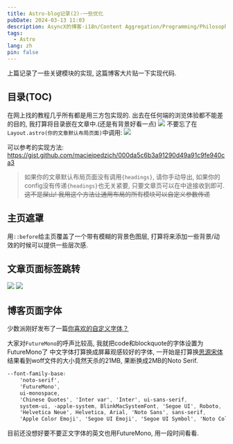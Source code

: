 ```yaml
---
title: Astro-blog记录(2)-一些优化
pubDate: 2024-03-13 11:03
description: AsyncX的博客-i18n/Content Aggregation/Programming/Philosophy/Hobbies/i18n多语言/内容聚合/编程/哲学/爱好
tags:
  - Astro
lang: zh
pin: false
---
```

上篇记录了一些关键模块的实现, 这篇博客大片贴一下实现代码.
## 目录(TOC)
在网上找的教程几乎所有都是用三方包实现的. 出去在任何端的浏览体验都不能差的目的, 我打算将目录嵌在文章中.(还是有背景好看一点)
![](https://img.asyncx.top/images/202403131125394.webp)
不要忘了在`Layout.astro(你的文章默认布局页面)`中调用:
![](https://img.asyncx.top/images/202403131127739.webp)

可以参考的实现方法: https://gist.github.com/maciejpedzich/000da5c6b3a91290d49a91c9fe940ca3

> 如果你的文章默认布局页面没有调用`{headings}`, 请你手动导出, 如果你的config没有传递`{headings}`也无关紧要, 只要文章页可以在中途接收到即可. ~~这不是屎山! 我用这个方法让通用布局的所有模块可以自定义参数传递~~

## 主页遮罩
用`::before`给主页覆盖了一个带有模糊的背景色图层, 打算将来添加一些背景/动效的时候可以提供一些层次感.

## 文章页面标签跳转
![](https://img.asyncx.top/images/202403131215040.webp)
![](https://img.asyncx.top/images/202403131215490.webp)

## 博客页面字体

少数派刚好发布了一篇[你喜欢的自定义字体？](https://sspai.com/bullet/1709630036)

大家对`FutureMono`的呼声比较高, 我就把code和blockquote的字体设置为FutureMono了
中文字体打算换成屏幕观感较好的字体, 一开始是打算换[思源宋体](https://source.typekit.com/source-han-serif/cn/)结果看到woff文件的大小竟然天杀的21MB, 果断换成2MB的Noto Serif.

```css
--font-family-base:
	'noto-serif',
	'FutureMono',
	ui-monospace,
	'Chinese Quotes', 'Inter var', 'Inter', ui-sans-serif,
    system-ui, -apple-system, BlinkMacSystemFont, 'Segoe UI', Roboto,
    'Helvetica Neue', Helvetica, Arial, 'Noto Sans', sans-serif,
    'Apple Color Emoji', 'Segoe UI Emoji', 'Segoe UI Symbol', 'Noto Color Emoji';
```

目前还没想好要不要正文字体的英文也用FutureMono, 用一段时间看看.